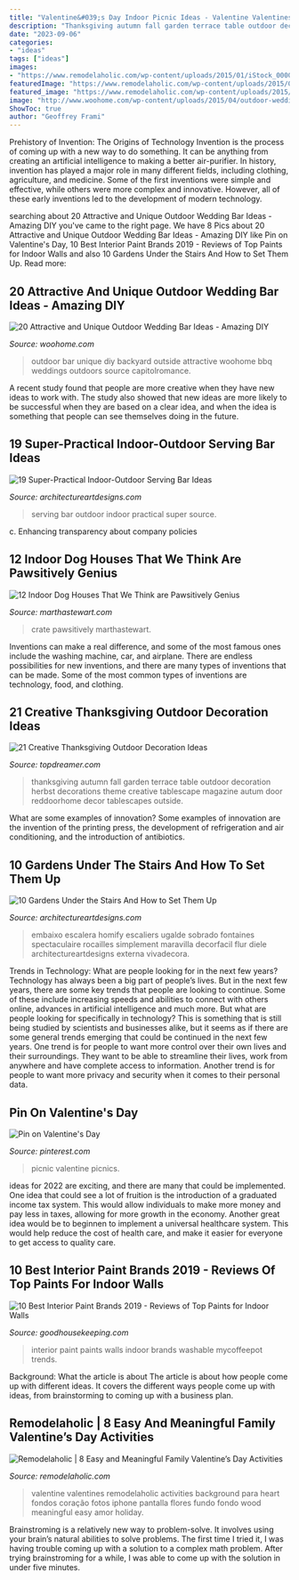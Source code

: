 ```yaml
---
title: "Valentine&#039;s Day Indoor Picnic Ideas - Valentine Valentines Remodelaholic Activities Background Para Heart Fondos Coração Fotos Iphone Pantalla Flores Fundo Fondo Wood Meaningful Easy Amor Holiday"
description: "Thanksgiving autumn fall garden terrace table outdoor decoration herbst decorations theme creative tablescape magazine autum door reddoorhome decor tablescapes outside"
date: "2023-09-06"
categories:
- "ideas"
tags: ["ideas"]
images:
- "https://www.remodelaholic.com/wp-content/uploads/2015/01/iStock_000022825923_Large.jpg"
featuredImage: "https://www.remodelaholic.com/wp-content/uploads/2015/01/iStock_000022825923_Large.jpg"
featured_image: "https://www.remodelaholic.com/wp-content/uploads/2015/01/iStock_000022825923_Large.jpg"
image: "http://www.woohome.com/wp-content/uploads/2015/04/outdoor-wedding-bar-woohome-4.jpg"
ShowToc: true
author: "Geoffrey Frami"
---
```



Prehistory of Invention: The Origins of Technology
Invention is the process of coming up with a new way to do something. It can be anything from creating an artificial intelligence to making a better air-purifier. In history, invention has played a major role in many different fields, including clothing, agriculture, and medicine. Some of the first inventions were simple and effective, while others were more complex and innovative. However, all of these early inventions led to the development of modern technology.

	

		
searching about 20 Attractive and Unique Outdoor Wedding Bar Ideas - Amazing DIY you've came to the right page. We have 8 Pics about 20 Attractive and Unique Outdoor Wedding Bar Ideas - Amazing DIY like Pin on Valentine&#039;s Day, 10 Best Interior Paint Brands 2019 - Reviews of Top Paints for Indoor Walls and also 10 Gardens Under the Stairs And How to Set Them Up. Read more:
		
    
## 20 Attractive And Unique Outdoor Wedding Bar Ideas - Amazing DIY

<img loading=lazy src="http://www.woohome.com/wp-content/uploads/2015/04/outdoor-wedding-bar-woohome-4.jpg" onerror="this.onerror=null;this.src='https://tse3.mm.bing.net/th?id=OIP.Y-voiVdaJrhncY_b6UrlAgHaLH&amp;pid=15.1';" alt="20 Attractive and Unique Outdoor Wedding Bar Ideas - Amazing DIY">

_Source: woohome.com_

>outdoor bar unique diy backyard outside attractive woohome bbq weddings outdoors source capitolromance. 

	

A recent study found that people are more creative when they have new ideas to work with. The study also showed that new ideas are more likely to be successful when they are based on a clear idea, and when the idea is something that people can see themselves doing in the future.

    
## 19 Super-Practical Indoor-Outdoor Serving Bar Ideas

<img loading=lazy src="http://www.architectureartdesigns.com/wp-content/uploads/2014/02/412.jpg" onerror="this.onerror=null;this.src='https://tse3.mm.bing.net/th?id=OIP.9GSeqOubzO_mSJMlWeNJcAHaJ4&amp;pid=15.1';" alt="19 Super-Practical Indoor-Outdoor Serving Bar Ideas">

_Source: architectureartdesigns.com_

>serving bar outdoor indoor practical super source. 

	

c. Enhancing transparency about company policies 

    
## 12 Indoor Dog Houses That We Think Are Pawsitively Genius

<img loading=lazy src="http://assets.marthastewart.com/styles/wmax-1500/d24/indoor-dog-house-kitchen/indoor-dog-house-kitchen_horiz.jpg?itok=T7r4kyjr" onerror="this.onerror=null;this.src='https://tse2.mm.bing.net/th?id=OIP.lwoe0VG4nC4iSiyg-v5eqAHaEK&amp;pid=15.1';" alt="12 Indoor Dog Houses That We Think are Pawsitively Genius">

_Source: marthastewart.com_

>crate pawsitively marthastewart. 

	

Inventions can make a real difference, and some of the most famous ones include the washing machine, car, and airplane. There are endless possibilities for new inventions, and there are many types of inventions that can be made. Some of the most common types of inventions are technology, food, and clothing.

    
## 21 Creative Thanksgiving Outdoor Decoration Ideas

<img loading=lazy src="http://www.topdreamer.com/wp-content/uploads/2013/10/Thanksgiving-decoration4.jpg" onerror="this.onerror=null;this.src='https://tse1.mm.bing.net/th?id=OIP.JobCwNstIWDQT3R1xQRV5gAAAA&amp;pid=15.1';" alt="21 Creative Thanksgiving Outdoor Decoration Ideas">

_Source: topdreamer.com_

>thanksgiving autumn fall garden terrace table outdoor decoration herbst decorations theme creative tablescape magazine autum door reddoorhome decor tablescapes outside. 

	

What are some examples of innovation?
Some examples of innovation are the invention of the printing press, the development of refrigeration and air conditioning, and the introduction of antibiotics.

    
## 10 Gardens Under The Stairs And How To Set Them Up

<img loading=lazy src="http://www.architectureartdesigns.com/wp-content/uploads/2019/09/garden-4-630x944.jpg" onerror="this.onerror=null;this.src='https://tse2.mm.bing.net/th?id=OIP.1uQI1wFMfXRxfA6ZWvSRkgHaLG&amp;pid=15.1';" alt="10 Gardens Under the Stairs And How to Set Them Up">

_Source: architectureartdesigns.com_

>embaixo escalera homify escaliers ugalde sobrado fontaines spectaculaire rocailles simplement maravilla decorfacil flur diele architectureartdesigns externa vivadecora. 

	

Trends in Technology: What are people looking for in the next few years?
Technology has always been a big part of people’s lives. But in the next few years, there are some key trends that people are looking to continue. 
Some of these include increasing speeds and abilities to connect with others online, advances in artificial intelligence and much more. 
But what are people looking for specifically in technology? This is something that is still being studied by scientists and businesses alike, but it seems as if there are some general trends emerging that could be continued in the next few years. 
One trend is for people to want more control over their own lives and their surroundings. They want to be able to streamline their lives, work from anywhere and have complete access to information. 
Another trend is for people to want more privacy and security when it comes to their personal data.

    
## Pin On Valentine&#039;s Day

<img loading=lazy src="https://i.pinimg.com/736x/17/16/02/17160225471ffd2f13a2af45c917e9ef--picnic-ideas-picnics.jpg" onerror="this.onerror=null;this.src='https://tse1.mm.bing.net/th?id=OIP.TO55nCOCk0aUc-1V1sEWXQHaFj&amp;pid=15.1';" alt="Pin on Valentine&#039;s Day">

_Source: pinterest.com_

>picnic valentine picnics. 

	

ideas for 2022 are exciting, and there are many that could be implemented. One idea that could see a lot of fruition is the introduction of a graduated income tax system. This would allow individuals to make more money and pay less in taxes, allowing for more growth in the economy. Another great idea would be to beginnen to implement a universal healthcare system. This would help reduce the cost of health care, and make it easier for everyone to get access to quality care.

    
## 10 Best Interior Paint Brands 2019 - Reviews Of Top Paints For Indoor Walls

<img loading=lazy src="https://hips.hearstapps.com/hmg-prod.s3.amazonaws.com/images/best-interior-paints-2019-color-trends-1547148122.jpg?crop=1.00xw:0.754xh;0,0.222xh&amp;resize=1200:*" onerror="this.onerror=null;this.src='https://tse3.mm.bing.net/th?id=OIP.MO6s1F-8laGNTBGwlmEzeAHaDu&amp;pid=15.1';" alt="10 Best Interior Paint Brands 2019 - Reviews of Top Paints for Indoor Walls">

_Source: goodhousekeeping.com_

>interior paint paints walls indoor brands washable mycoffeepot trends. 

	

Background: What the article is about
The article is about how people come up with different ideas. It covers the different ways people come up with ideas, from brainstorming to coming up with a business plan.

    
## Remodelaholic | 8 Easy And Meaningful Family Valentine’s Day Activities

<img loading=lazy src="https://www.remodelaholic.com/wp-content/uploads/2015/01/iStock_000022825923_Large.jpg" onerror="this.onerror=null;this.src='https://tse4.mm.bing.net/th?id=OIP.l6D6YLJ7H0qbU8_Nsy5KTAHaLG&amp;pid=15.1';" alt="Remodelaholic | 8 Easy and Meaningful Family Valentine’s Day Activities">

_Source: remodelaholic.com_

>valentine valentines remodelaholic activities background para heart fondos coração fotos iphone pantalla flores fundo fondo wood meaningful easy amor holiday. 

	

Brainstroming is a relatively new way to problem-solve. It involves using your brain’s natural abilities to solve problems. The first time I tried it, I was having trouble coming up with a solution to a complex math problem. After trying brainstroming for a while, I was able to come up with the solution in under five minutes.

